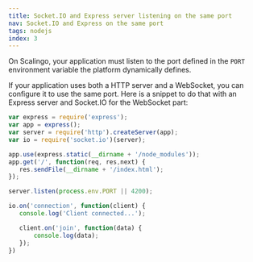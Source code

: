 ```yaml
---
title: Socket.IO and Express server listening on the same port
nav: Socket.IO and Express on the same port
tags: nodejs
index: 3
---
```


On Scalingo, your application must listen to the port defined in the `PORT` environment variable the
platform dynamically defines.

If your application uses both a HTTP server and a WebSocket, you can configure it to use the same
port. Here is a snippet to do that with an Express server and Socket.IO for the WebSocket part:

```js
var express = require('express');
var app = express();
var server = require('http').createServer(app);
var io = require('socket.io')(server);

app.use(express.static(__dirname + '/node_modules'));
app.get('/', function(req, res,next) {
   res.sendFile(__dirname + '/index.html');
});

server.listen(process.env.PORT || 4200);

io.on('connection', function(client) {
   console.log('Client connected...');

   client.on('join', function(data) {
       console.log(data);
   });
})
```
